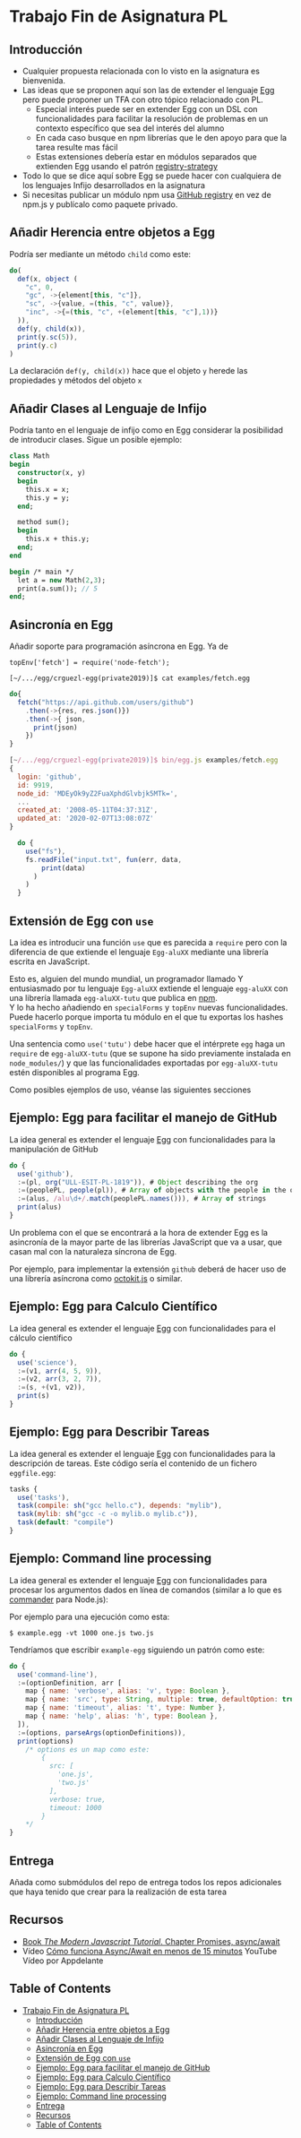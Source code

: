 # Trabajo Fin de Asignatura PL

## Introducción

* Cualquier propuesta relacionada con lo visto en la asignatura es bienvenida.
* Las ideas que se proponen aquí son las de extender el lenguaje [Egg](https://github.com/ULL-ESIT-PL-1819/egg)
pero puede proponer un TFA con otro tópico relacionado con PL.
  * Especial interés puede ser en extender Egg  con un DSL con funcionalidades para 
  facilitar la resolución de problemas en un contexto específico que sea del interés del alumno
  * En cada caso busque en npm librerías que le den apoyo para que la tarea resulte mas fácil
  * Estas extensiones debería estar en módulos separados que extienden Egg usando el patrón [registry-strategy](https://youtu.be/9nMK2yuln_I)
*  Todo lo que se dice aquí sobre Egg se puede hacer con cualquiera de los lenguajes Infijo desarrollados en la asignatura
* Si necesitas publicar un módulo npm usa [GitHub registry](https://help.github.com/en/articles/about-github-package-registry) en vez de npm.js y publícalo  como paquete privado. 


## Añadir Herencia entre objetos a Egg

Podría ser mediante un método `child` como este:

```js
do(
  def(x, object ( 
    "c", 0,
    "gc", ->{element[this, "c"]},
    "sc", ->{value, =(this, "c", value)},
    "inc", ->{=(this, "c", +(element[this, "c"],1))}
  )),
  def(y, child(x)),
  print(y.sc(5)),
  print(y.c)
)
```
La declaración `def(y, child(x))` hace que el objeto `y` herede las propiedades y métodos del objeto `x`

## Añadir Clases al Lenguaje de Infijo

Podría tanto en el lenguaje de infijo como en Egg considerar la posibilidad de introducir clases. Sigue un posible ejemplo:


```pascal
class Math
begin
  constructor(x, y)
  begin
    this.x = x;
    this.y = y;
  end;

  method sum();
  begin
    this.x + this.y;
  end;
end

begin /* main */
  let a = new Math(2,3);
  print(a.sum()); // 5
end;
```

## Asincronía en Egg

Añadir soporte para programación asíncrona en Egg.
Ya de 

```
topEnv['fetch'] = require('node-fetch');
```

```
[~/.../egg/crguezl-egg(private2019)]$ cat examples/fetch.egg
```
```js
do{
  fetch("https://api.github.com/users/github")
    .then(->{res, res.json()})
    .then(->{ json,
      print(json)
    })
}
```

```js
[~/.../egg/crguezl-egg(private2019)]$ bin/egg.js examples/fetch.egg
{
  login: 'github',
  id: 9919,
  node_id: 'MDEyOk9yZ2FuaXphdGlvbjk5MTk=',
  ...
  created_at: '2008-05-11T04:37:31Z',
  updated_at: '2020-02-07T13:08:07Z'
}
```

```js
  do {
    use("fs"),
    fs.readFile("input.txt", fun(err, data,
        print(data)
      )
    )
  }
```

## Extensión de Egg con `use`

La idea es introducir una función `use` que es parecida a `require` 
pero con la diferencia de que extiende el lenguaje `Egg-aluXX`
mediante una librería escrita en JavaScript. 

Esto es, alguien del mundo mundial, un programador llamado Y entusiasmado por tu lenguaje `Egg-aluXX` 
extiende el lenguaje `egg-aluXX` con una librería llamada `egg-aluXX-tutu` que publica en [npm](http://npmjs.com).  
Y lo ha hecho añadiendo en `specialForms` y `topEnv` nuevas funcionalidades. Puede hacerlo porque importa tu módulo en el que tu exportas los hashes `specialForms` y `topEnv`.

Una sentencia como `use('tutu')` debe hacer que el intérprete `egg` haga un `require` de `egg-aluXX-tutu` (que se supone ha sido previamente instalada en `node_modules/`) y que las funcionalidades exportadas por `egg-aluXX-tutu` estén disponibles al programa Egg.

Como posibles ejemplos de uso, véanse las siguientes 
secciones 

## Ejemplo: Egg para facilitar el manejo de GitHub

La idea general es extender el lenguaje [Egg](https://github.com/ULL-ESIT-PL-1819/egg) con funcionalidades para la 
manipulación de GitHub

```js
do {
  use('github'),
  :=(pl, org("ULL-ESIT-PL-1819")), # Object describing the org
  :=(peoplePL, people(pl)), # Array of objects with the people in the org
  :=(alus, /alu\d+/.match(peoplePL.names())), # Array of strings 
  print(alus)
}
```

Un problema con el que se encontrará a la hora de extender Egg es la asincronía de la mayor parte de las librerías JavaScript
que va a usar, que casan mal con la naturaleza síncrona de Egg.

Por ejemplo, para implementar la extensión `github` deberá de hacer uso de una librería asíncrona
como [octokit.js](https://www.npmjs.com/package/octokit) o similar.


## Ejemplo: Egg para Calculo Científico

La idea general es extender el lenguaje [Egg](https://github.com/ULL-ESIT-PL-1819/egg) con funcionalidades para el cálculo científico

```js
do {
  use('science'),
  :=(v1, arr(4, 5, 9)),
  :=(v2, arr(3, 2, 7)), 
  :=(s, +(v1, v2)),
  print(s)
}
```

## Ejemplo: Egg para Describir Tareas

La idea general es extender el lenguaje [Egg](https://github.com/ULL-ESIT-PL-1819/egg) con funcionalidades para la descripción de tareas. Este código sería el contenido de un fichero `eggfile.egg`:

```js
tasks {
  use('tasks'),
  task(compile: sh("gcc hello.c"), depends: "mylib"),
  task(mylib: sh("gcc -c -o mylib.o mylib.c")),
  task(default: "compile")
}
```

## Ejemplo: Command line processing 

La idea general es extender el lenguaje [Egg](https://github.com/ULL-ESIT-PL-1819/egg) con funcionalidades para procesar los argumentos dados en línea de comandos (similar a lo que es [commander](https://www.npmjs.com/package/commander) para Node.js):

Por ejemplo para una ejecución como esta:
```
$ example.egg -vt 1000 one.js two.js
```

Tendríamos que escribir `example-egg` siguiendo un patrón como este:

```js
do {
  use('command-line'),
  :=(optionDefinition, arr [
    map { name: 'verbose', alias: 'v', type: Boolean },
    map { name: 'src', type: String, multiple: true, defaultOption: true },
    map { name: 'timeout', alias: 't', type: Number },
    map { name: 'help', alias: 'h', type: Boolean },
  ]),
  :=(options, parseArgs(optionDefinitions)),
  print(options)
    /* options es un map como este:
        {
          src: [
            'one.js',
            'two.js'
          ],
          verbose: true,
          timeout: 1000
        }
    */
}
```

## Entrega

Añada como submódulos del repo de entrega todos los repos adicionales que haya tenido que crear 
para la realización de esta tarea

## Recursos

* [Book *The Modern Javascript Tutorial*. Chapter Promises, async/await](https://javascript.info/async)
* Vídeo [Cómo funciona Async/Await en menos de 15 minutos](https://youtu.be/u2axmPnxUoo) YouTube Vídeo por Appdelante

## Table of Contents

- [Trabajo Fin de Asignatura PL](#trabajo-fin-de-asignatura-pl)
  - [Introducción](#introducci%c3%b3n)
  - [Añadir Herencia entre objetos a Egg](#a%c3%b1adir-herencia-entre-objetos-a-egg)
  - [Añadir Clases al Lenguaje de Infijo](#a%c3%b1adir-clases-al-lenguaje-de-infijo)
  - [Asincronía en Egg](#asincron%c3%ada-en-egg)
  - [Extensión de Egg con `use`](#extensi%c3%b3n-de-egg-con-use)
  - [Ejemplo: Egg para facilitar el manejo de GitHub](#ejemplo-egg-para-facilitar-el-manejo-de-github)
  - [Ejemplo: Egg para Calculo Científico](#ejemplo-egg-para-calculo-cient%c3%adfico)
  - [Ejemplo: Egg para Describir Tareas](#ejemplo-egg-para-describir-tareas)
  - [Ejemplo: Command line processing](#ejemplo-command-line-processing)
  - [Entrega](#entrega)
  - [Recursos](#recursos)
  - [Table of Contents](#table-of-contents)

